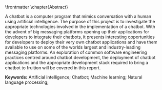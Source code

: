 \frontmatter 
\chapter{Abstract}

A chatbot is a computer program that mimics conversation with a human using artificial intelligence. The purpose of this project is to investigate the appropriate technologies involved in the implementation of a chatbot. With the advent of big messaging platforms opening up their applications for developers to integrate their chatbots, it presents interesting opportunities for developers to deploy their very own chatbot applications and have them available to use on some of the worlds largest and industry-leading messaging platforms. An exploration of common software engineering practices centred around chatbot development, the deployment of chatbot applications and the appropriate development stack required to bring a chatbot to fruition will be covered in this report.

__Keywords:__ Artificial intelligence; Chatbot; Machine learning; Natural language processing; 
